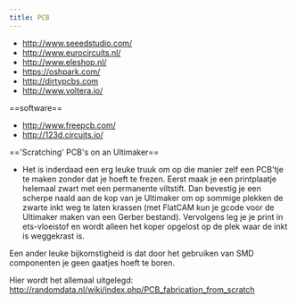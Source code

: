 ```yaml
---
title: PCB
---
```

* http://www.seeedstudio.com/
* http://www.eurocircuits.nl/
* http://www.eleshop.nl/
* https://oshpark.com/
* http://dirtypcbs.com
* http://www.voltera.io/

==software==
* http://www.freepcb.com/
* http://123d.circuits.io/


=='Scratching' PCB's on an Ultimaker==
* Het is inderdaad een erg leuke truuk om op die manier zelf een PCB'tje te maken zonder dat je hoeft te frezen. Eerst maak je een printplaatje helemaal zwart met een permanente viltstift. Dan bevestig je een scherpe naald aan de kop van je Ultimaker om op sommige plekken de zwarte inkt weg te laten krassen (met FlatCAM kun je gcode voor de Ultimaker maken van een Gerber bestand). Vervolgens leg je je print in ets-vloeistof en wordt alleen het koper opgelost op de plek waar de inkt is weggekrast is.

Een ander leuke bijkomstigheid is dat door het gebruiken van SMD componenten je geen gaatjes hoeft te boren.

Hier wordt het allemaal uitgelegd: http://randomdata.nl/wiki/index.php/PCB_fabrication_from_scratch
